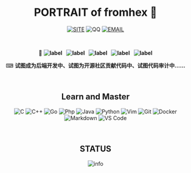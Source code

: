<div align="center">
  
# PORTRAIT of fromhex 🧐

[![SITE](https://img.shields.io/badge/SITE-m0yuqi.cn-blue?logo=homeadvisor)][site]
![QQ](https://img.shields.io/badge/QQ-122507257-orange?logo=tencent%20qq)
[![EMAIL](https://img.shields.io/badge/EMAIL-m0yuqi@126.com-red?logo=gmail)][email]

<br>

🙈 **![label](https://img.shields.io/badge/%E8%BD%AF%E4%BB%B6%E5%B7%A5%E7%A8%8B%E4%B8%93%E4%B8%9A%E5%9C%A8%E8%AF%BB-blue)&ensp; ![label](https://img.shields.io/badge/web%E5%AE%89%E5%85%A8%E7%A0%94%E7%A9%B6%E8%80%85-red)&ensp; ![label](https://img.shields.io/badge/-%E9%80%80%E5%BD%B9CTFer-gray)&ensp; ![label](https://img.shields.io/badge/%E5%90%8E%E7%AB%AF%E5%BC%80%E5%8F%91%E8%80%85-orange)&ensp; ![label](https://img.shields.io/badge/%E9%AD%94%E6%9C%AF%E8%8A%B1%E5%88%87%E7%88%B1%E5%A5%BD%E8%80%85-green)**

⌨ **试图成为后端开发中、试图为开源社区贡献代码中、试图代码审计中……**

<br>

## Learn and Master

![C](https://img.shields.io/badge/C-a8b9cc?style=plastic&logo=c&logoColor=black)
![C++](https://img.shields.io/badge/C++-00599C?style=plastic&logo=c%2b%2b)
![Go](https://img.shields.io/badge/go-00ADD8?style=plastic&logo=go&logoColor=white)
![Php](https://img.shields.io/badge/-php-394989?style=plastic&logo=php)
![Java](https://img.shields.io/badge/java-007396?&logo=java&logoColor=white)
![Python](https://img.shields.io/badge/python-3776AB?&logo=python&logoColor=white)
![Vim](https://img.shields.io/badge/Vim-019733.svg?style=plastic&logo=vim)
![Git](https://img.shields.io/badge/Git-F05032?style=plastic&logo=git&logoColor=white)
![Docker](https://img.shields.io/badge/Docker-%232496ED.svg?style=plastic&logo=docker&logoColor=white)
![Markdown](https://img.shields.io/badge/markdown-black?style=plastic&logo=markdown)
![VS Code](https://img.shields.io/badge/-VS%20Code-007ACC?style=plastic&logo=visual-studio-code)

<br>
 
## STATUS

![info](https://github-readme-stats.vercel.app/api?username=fromhex&show_icons=true&count_private=true&hide=prs&theme=default_repocard)

<div/>


[email]: mailto:fromhex@163.com
[site]: https://fromhex.cn
